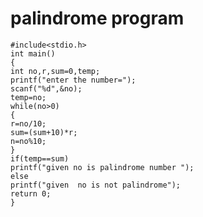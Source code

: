 # palindrome program
    #include<stdio.h>  
    int main()    
    {    
    int no,r,sum=0,temp;    
    printf("enter the number=");    
    scanf("%d",&no);    
    temp=no;    
    while(no>0)    
    {    
    r=no/10;    
    sum=(sum+10)*r;    
    n=no%10;    
    }    
    if(temp==sum)    
    printf("given no is palindrome number ");    
    else    
    printf("given  no is not palindrome");   
    return 0;  
    }   



